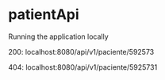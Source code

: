 # patientApi

Running the application locally

200:
localhost:8080/api/v1/paciente/592573

404:
localhost:8080/api/v1/paciente/5925731
